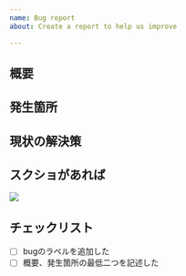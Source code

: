 ```yaml
---
name: Bug report
about: Create a report to help us improve

---
```

## 概要
## 発生箇所
## 現状の解決策
## スクショがあれば
![ ](https://URLなど "タイトル")
## チェックリスト
- [ ] bugのラベルを追加した
- [ ] 概要、発生箇所の最低二つを記述した